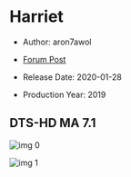 # Harriet

* Author: aron7awol

* [Forum Post](https://www.avsforum.com/threads/bass-eq-for-filtered-movies.2995212/post-59152106)

* Release Date: 2020-01-28
* Production Year: 2019

## DTS-HD MA 7.1

![img 0](https://i.imgur.com/DHiw8Y0.jpg)

![img 1](https://i.imgur.com/QDjuLve.png)

